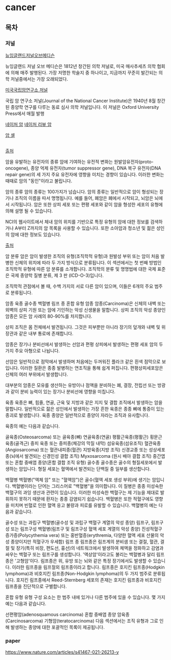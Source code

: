 # cancer

## 목차

### 저널

[뉴잉글랜드저널오브메디슨](https://www.nejm.org/)

뉴잉글랜드 저널 오브 메디슨은 1812년 창간된 의학 저널로, 미국 매사추세츠 의학 협회에 의해 매주 발행된다. 가장 저명한 학술지 중 하나이고, 지금까지 꾸준히 발간되는 의학 저널중에서는 가장 오래되었다.

[미국국립암연구소 저널](https://academic.oup.com/jnci)

국립 암 연구소 저널(Journal of the National Cancer Institute)은 1940년 8월 창간된 종양학 연구를 다루는 동료 심사 의학 저널입니다. 이 저널은 Oxford University Press에서 매월 발행

[네이처 암](https://www.nature.com/natcancer/)
[네이처 리뷰 암](https://www.nature.com/nrc/)

[암 셀](https://www.cell.com/cancer-cell/home)

##

[출처](https://www.cancer.gov/about-cancer/understanding/what-is-cancer)


암을 유발하는 유전자의 종류
암에 기여하는 유전적 변화는 원발암유전자(proto-oncogene), 종양 억제 유전자(tumor suppressor gene), DNA 복구 유전자(DNA repair gene)의 세 가지 주요 유전자에 영향을 미치는 경향이 있습니다. 이러한 변화는 때때로 암의 "동인"이라고 불립니다.

암의 종류
암의 종류는 100가지가 넘습니다. 암의 종류는 일반적으로 암이 형성되는 장기나 조직의 이름을 따서 명명됩니다. 예를 들어, 폐암은 폐에서 시작되고, 뇌암은 뇌에서 시작됩니다. 암은 또한 상피 세포 또는 편평 세포와 같이 암을 형성한 세포의 유형에 의해 설명 될 수 있습니다.

NCI의 웹사이트에서 체내 암의 위치를 기반으로 특정 유형의 암에 대한 정보를 검색하거나 A부터 Z까지의 암 목록을 사용할 수 있습니다. 또한 소아암과 청소년 및 젊은 성인의 암에 대한 정보도 있습니다.

[출처](https://training.seer.cancer.gov/disease/categories/classification.html)

암 분류
암은 암이 발생한 조직의 유형(조직학적 유형)과 원발성 부위 또는 암이 처음 발병한 신체의 위치에 따라 두 가지 방식으로 분류됩니다. 이 섹션에서는 첫 번째 방법인 조직학적 유형에 따른 암 분류를 소개합니다. 조직학의 분류 및 명명법에 대한 국제 표준은 국제 종양학 질병 분류, 제 3 판 (ICD-O-3)입니다.

조직학적 관점에서 볼 때, 수백 가지의 서로 다른 암이 있으며, 이들은 6개의 주요 범주로 분류됩니다.

암종
육종
골수종
백혈병
림프 종
혼합 유형
암종
암종(Carcinoma)은 신체의 내벽 또는 외벽의 상피 기원 또는 암에 기인하는 악성 신생물을 말합니다. 상피 조직의 악성 종양인 암종은 모든 암 사례의 80-90%를 차지합니다.

상피 조직은 몸 전체에서 발견됩니다. 그것은 피부뿐만 아니라 장기의 덮개와 내벽 및 위장관과 같은 내부 통로에 존재합니다.

암종은 장기나 분비선에서 발생하는 선암과 편평 상피에서 발생하는 편평 세포 암의 두 가지 주요 아형으로 나뉩니다.

선암은 일반적으로 점막에서 발생하며 처음에는 두꺼워진 플라크 같은 흰색 점막으로 보입니다. 이러한 질환은 종종 발병하는 연조직을 통해 쉽게 퍼집니다. 편평상피세포암은 신체의 여러 부위에서 발생합니다.

대부분의 암종은 모유를 생산하는 유방이나 점액을 분비하는 폐, 결장, 전립선 또는 방광과 같이 분비 능력이 있는 장기나 분비선에 영향을 미칩니다.

육종
육종은 뼈, 힘줄, 연골, 근육 및 지방과 같은 지지 및 결합 조직에서 발생하는 암을 말합니다. 일반적으로 젊은 성인에서 발생하는 가장 흔한 육종은 종종 뼈에 통증이 있는 종괴로 발생합니다. 육종 종양은 일반적으로 종양이 자라는 조직과 유사합니다.

육종의 예는 다음과 같습니다.

골육종(Osteosarcoma) 또는 골육종(뼈)
연골육종(연골)
평활근육종(평활근)
횡문근육종(골격근)
중피 육종 또는 중피종(체강의 막질 내막)
섬유육종(섬유조직)
혈관육종(Angiosarcoma) 또는 혈관내피종(혈관)
지방육종(지방 조직)
신경교종 또는 성상세포종(뇌에서 발견되는 신경인성 결합 조직)
Myxosarcoma (원시 배아 결합 조직)
중간엽 또는 혼합 중배엽 종양(혼합 결합 조직 유형)
골수종
골수종은 골수의 형질세포에서 발생하는 암입니다. 형질 세포는 혈액에서 발견되는 단백질 중 일부를 생산합니다.

백혈병
백혈병("액체 암" 또는 "혈액암")은 골수(혈액 세포 생성 부위)에 생기는 암입니다. 백혈병이라는 단어는 그리스어로 "백혈병"을 의미합니다. 이 질병은 종종 미성숙한 백혈구의 과잉 생산과 관련이 있습니다. 이러한 미성숙한 백혈구는 제 기능을 제대로 발휘하지 못하기 때문에 환자는 종종 감염되기 쉽습니다. 백혈병은 또한 적혈구에도 영향을 미치며 빈혈로 인한 혈액 응고 불량과 피로를 유발할 수 있습니다. 백혈병의 예는 다음과 같습니다.

골수성 또는 과립구 백혈병(골수성 및 과립구 백혈구 계열의 악성 종양)
림프구, 림프구성 또는 림프구성 백혈병(림프구 및 림프구성 혈액 세포 계열의 악성 종양)
진성적혈구증가증(Polycythemia vera) 또는 홍반혈증(erythremia, 다양한 혈액 세포 산물의 악성 종양이지만 적혈구가 우세함)
림프 종
림프종은 림프계의 분비샘 또는 결절, 혈관, 결절 및 장기(특히 비장, 편도선, 흉선)의 네트워크에서 발생하여 체액을 정화하고 감염과 싸우는 백혈구 또는 림프구를 생성합니다. '액상암'이라고도 불리는 백혈병과 달리 림프종은 '고형암'이다. 림프종은 위, 유방 또는 뇌와 같은 특정 장기에서도 발생할 수 있습니다. 이러한 림프종을 림프절외 림프종이라고 합니다. 림프종은 호지킨 림프종(Hodgkin lymphoma)과 비호지킨 림프종(Non-Hodgkin lymphoma)의 두 가지 범주로 분류됩니다. 호지킨 림프종에서 Reed-Sternberg 세포의 존재는 호지킨 림프종과 비호지킨 림프종을 진단적으로 구별합니다.

혼합 유형
유형 구성 요소는 한 범주 내에 있거나 다른 범주에 있을 수 있습니다. 몇 가지 예는 다음과 같습니다.

선편평암(adenosquamous carcinoma)
혼합 중배엽 종양
암육종(Carcinosarcoma)
기형암(teratocarcinoma)
다음 섹션에서는 조직 유형과 그로 인해 발생하는 종양에 대한 포괄적인 목록이 제공됩니다.

### paper

https://www.nature.com/articles/s41467-021-26213-y